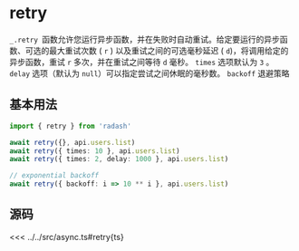 # retry

`_.retry `函数允许您运行异步函数，并在失败时自动重试。给定要运行的异步函数、可选的最大重试次数 ( `r` )
以及重试之间的可选毫秒延迟 ( `d`)，将调用给定的异步函数，重试 `r` 多次，并在重试之间等待 `d` 毫秒。
`times` 选项默认为 `3` 。 `delay` 选项（默认为 `null`）可以指定尝试之间休眠的毫秒数。
`backoff` 退避策略

## 基本用法

```ts
import { retry } from 'radash'

await retry({}, api.users.list)
await retry({ times: 10 }, api.users.list)
await retry({ times: 2, delay: 1000 }, api.users.list)

// exponential backoff
await retry({ backoff: i => 10 ** i }, api.users.list)
```

## 源码

<<< ../../src/async.ts#retry{ts}
